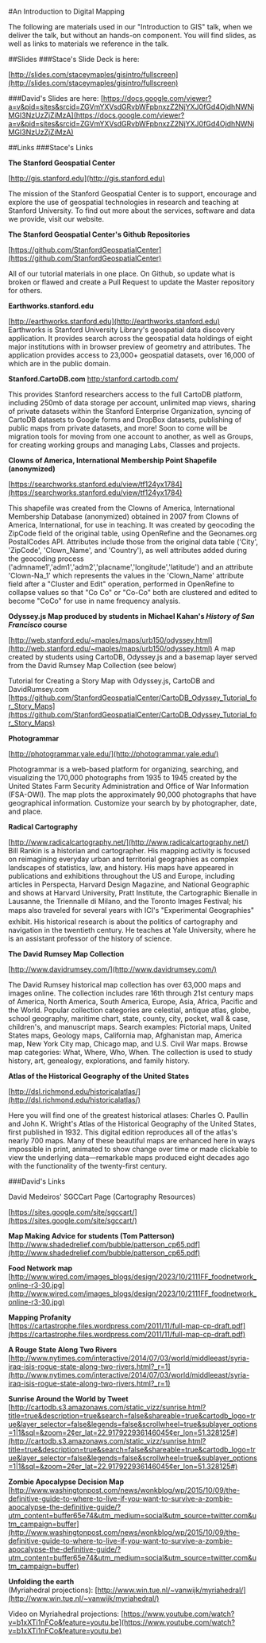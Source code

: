 #An Introduction to Digital Mapping

The following are materials used in our "Introduction to GIS" talk, when we deliver the talk, but without an hands-on component. You will find slides, as well as links to materials we reference in the talk. 

##Slides
###Stace's Slide Deck is here: 

[http://slides.com/staceymaples/gisintro/fullscreen](http://slides.com/staceymaples/gisintro/fullscreen)

###David's Slides are here:
[https://docs.google.com/viewer?a=v&pid=sites&srcid=ZGVmYXVsdGRvbWFpbnxzZ2NjYXJ0fGd4OjdhNWNjMGI3NzUzZjZiMzA](https://docs.google.com/viewer?a=v&pid=sites&srcid=ZGVmYXVsdGRvbWFpbnxzZ2NjYXJ0fGd4OjdhNWNjMGI3NzUzZjZiMzA)

##Links
###Stace's Links

**The Stanford Geospatial Center**  

[http://gis.stanford.edu](http://gis.stanford.edu)

The mission of the Stanford Geospatial Center is to support, encourage and explore the use of geospatial technologies in research and teaching at Stanford University. To find out more about the services, software and data we provide, visit our website.

**The Stanford Geospatial Center's Github Repositories**  

[https://github.com/StanfordGeospatialCenter](https://github.com/StanfordGeospatialCenter)

All of our tutorial materials in one place. On Github, so update what is broken or flawed and create a Pull Request to update the Master repository for others.

**Earthworks.stanford.edu**  

[http://earthworks.stanford.edu](http://earthworks.stanford.edu)  
Earthworks is Stanford University Library's geospatial data discovery application. It provides search across the geospatial data holdings of eight major institutions with in browser preview of geometry and attributes. The application provides access to 23,000+ geospatial datasets, over 16,000 of which are in the public domain.

**Stanford.CartoDB.com**
[http:/stanford.cartodb.com/](http://stanford.cartodb.com)

This provides Stanford researchers access to the full CartoDB platform, including 250mb of data storage per account, unlimited map views, sharing of private datasets within the Stanford Enterprise Organization, syncing of CartoDB datasets to Google forms and DropBox datasets, publishing of public maps from private datasets, and more! Soon to come will be migration tools for moving from one account to another, as well as Groups, for creating working groups and managing Labs, Classes and projects.


**Clowns of America, International Membership Point Shapefile (anonymized)**  

[https://searchworks.stanford.edu/view/tf124yx1784](https://searchworks.stanford.edu/view/tf124yx1784)

This shapefile was created from the Clowns of America, International Membership Database (anonymized) obtained in 2007 from Clowns of America, International, for use in teaching. It was created by geocoding the ZipCode field of the original table, using OpenRefine and the Geonames.org PostalCodes API. Attributes include those from the original data table ('City', 'ZipCode', 'Clown_Name', and 'Country'), as well attributes added during the geocoding process ('admname1','adm1','adm2','placname','longitude','latitude') and an attribute 'Clown-Na_1' which represents the values in the 'Clown_Name' attribute field after a "Cluster and Edit" operation, performed in OpenRefine to collapse values so that "Co Co" or "Co-Co" both are clustered and edited to become "CoCo" for use in name frequency analysis.

**Odyssey.js Map produced by students in Michael Kahan's *History of San Francisco* course**  

[http://web.stanford.edu/~maples/maps/urb150/odyssey.html](http://web.stanford.edu/~maples/maps/urb150/odyssey.html)
A map created by students using CartoDB, Odyssey.js and a basemap layer served from the David Rumsey Map Collection (see below)

Tutorial for Creating a Story Map with Odyssey.js, CartoDB and DavidRumsey.com
[https://github.com/StanfordGeospatialCenter/CartoDB_Odyssey_Tutorial_for_Story_Maps](https://github.com/StanfordGeospatialCenter/CartoDB_Odyssey_Tutorial_for_Story_Maps)

**Photogrammar**  

[http://photogrammar.yale.edu/](http://photogrammar.yale.edu/)

Photogrammar is a web-based platform for organizing, searching, and visualizing the 170,000 photographs from 1935 to 1945 created by the United States Farm Security Administration and Office of War Information (FSA-OWI). The map plots the approximately 90,000 photographs that have geographical information. Customize your search by by photographer, date, and place.

**Radical Cartography**  

[http://www.radicalcartography.net/](http://www.radicalcartography.net/)
Bill Rankin is a historian and cartographer. His mapping activity is focused on reimagining everyday urban and territorial geographies as complex landscapes of statistics, law, and history. His maps have appeared in publications and exhibitions throughout the US and Europe, including articles in Perspecta, Harvard Design Magazine, and National Geographic and shows at Harvard University, Pratt Institute, the Cartographic Bienalle in Lausanne, the Triennalle di Milano, and the Toronto Images Festival; his maps also traveled for several years with ICI's "Experimental Geographies" exhibit. His historical research is about the politics of cartography and navigation in the twentieth century. He teaches at Yale University, where he is an assistant professor of the history of science. 

**The David Rumsey Map Collection**  

[http://www.davidrumsey.com/](http://www.davidrumsey.com/)  

The David Rumsey historical map collection has over 63,000 maps and images online. The collection includes rare 16th through 21st century maps of America, North America, South America, Europe, Asia, Africa, Pacific and the World.
Popular collection categories are celestial, antique atlas, globe, school geography, maritime chart, state, county, city, pocket, wall & case, children's, and manuscript maps. Search examples: Pictorial maps, United States maps, Geology maps, California map, Afghanistan map, America map, New York City map, Chicago map, and U.S. Civil War maps. Browse  map categories: What, Where, Who, When. The collection is used to study history, art, genealogy, explorations, and family history.

**Atlas of the Historical Geography of the United States**

[http://dsl.richmond.edu/historicalatlas/](http://dsl.richmond.edu/historicalatlas/)

Here you will find one of the greatest historical atlases: Charles O. Paullin and John K. Wright's Atlas of the Historical Geography of the United States, first published in 1932. This digital edition reproduces all of the atlas's nearly 700 maps. Many of these beautiful maps are enhanced here in ways impossible in print, animated to show change over time or made clickable to view the underlying data—remarkable maps produced eight decades ago with the functionality of the twenty-first century.


###David's Links 

David Medeiros' SGCCart Page (Cartography Resources)  

[https://sites.google.com/site/sgccart/](https://sites.google.com/site/sgccart/)

**Map Making Advice for students (Tom Patterson)**  
[http://www.shadedrelief.com/bubble/patterson_cp65.pdf](http://www.shadedrelief.com/bubble/patterson_cp65.pdf)

**Food Network map**  
[http://www.wired.com/images_blogs/design/2023/10/2111FF_foodnetwork_online-r3-30.jpg](http://www.wired.com/images_blogs/design/2023/10/2111FF_foodnetwork_online-r3-30.jpg)

**Mapping Profanity**  
[https://cartastrophe.files.wordpress.com/2011/11/full-map-cp-draft.pdf](https://cartastrophe.files.wordpress.com/2011/11/full-map-cp-draft.pdf)

**A Rouge State Along Two Rivers**  
[http://www.nytimes.com/interactive/2014/07/03/world/middleeast/syria-iraq-isis-rogue-state-along-two-rivers.html?_r=1](http://www.nytimes.com/interactive/2014/07/03/world/middleeast/syria-iraq-isis-rogue-state-along-two-rivers.html?_r=1)

**Sunrise Around the World by Tweet**  
[http://cartodb.s3.amazonaws.com/static_vizz/sunrise.html?title=true&description=true&search=false&shareable=true&cartodb_logo=true&layer_selector=false&legends=false&scrollwheel=true&sublayer_options=1|1&sql=&zoom=2¢er_lat=22.917922936146045¢er_lon=51.328125#](http://cartodb.s3.amazonaws.com/static_vizz/sunrise.html?title=true&description=true&search=false&shareable=true&cartodb_logo=true&layer_selector=false&legends=false&scrollwheel=true&sublayer_options=1|1&sql=&zoom=2¢er_lat=22.917922936146045¢er_lon=51.328125#)

**Zombie Apocalypse Decision Map**
[http://www.washingtonpost.com/news/wonkblog/wp/2015/10/09/the-definitive-guide-to-where-to-live-if-you-want-to-survive-a-zombie-apocalypse-the-definitive-guide/?utm_content=buffer65e74&utm_medium=social&utm_source=twitter.com&utm_campaign=buffer](http://www.washingtonpost.com/news/wonkblog/wp/2015/10/09/the-definitive-guide-to-where-to-live-if-you-want-to-survive-a-zombie-apocalypse-the-definitive-guide/?utm_content=buffer65e74&utm_medium=social&utm_source=twitter.com&utm_campaign=buffer)

**Unfolding the earth**  
(Myriahedral projections): [http://www.win.tue.nl/~vanwijk/myriahedral/](http://www.win.tue.nl/~vanwijk/myriahedral/)  

Video on Myriahedral projections: [https://www.youtube.com/watch?v=b1xXTi1nFCo&feature=youtu.be](https://www.youtube.com/watch?v=b1xXTi1nFCo&feature=youtu.be)


